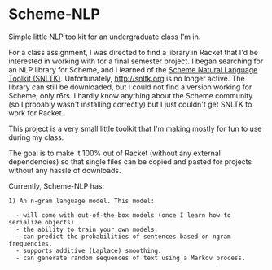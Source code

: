Scheme-NLP
==========

Simple little NLP toolkit for an undergraduate class I'm in.

For a class assignment, I was directed to find a library in Racket that I'd be interested in working with for a final semester project. I began searching for an NLP library for Scheme, and I learned of the <a href="https://www.academia.edu/1592758/The_Scheme_Natural_Language_Toolkit_SNLTK_">Scheme Natural Language Toolkit (SNLTK)</a>. Unfortunately, http://snltk.org is no longer active. The library can still be downloaded, but I could not find a version working for Scheme, only r6rs. I hardly know anything about the Scheme community (so I probably wasn't installing correctly) but I just couldn't get SNLTK to work for Racket.

This project is a very small little toolkit that I'm making mostly for fun to use during my class. 

The goal is to make it 100% out of Racket (without any external dependencies) so that single files can be copied and pasted for projects without any hassle of downloads.


Currently, Scheme-NLP has:

    1) An n-gram language model. This model:
  
      - will come with out-of-the-box models (once I learn how to serialize objects)
      - the ability to train your own models.
      - can predict the probabilities of sentences based on ngram frequencies.
      - supports additive (Laplace) smoothing.
      - can generate random sequences of text using a Markov process.
